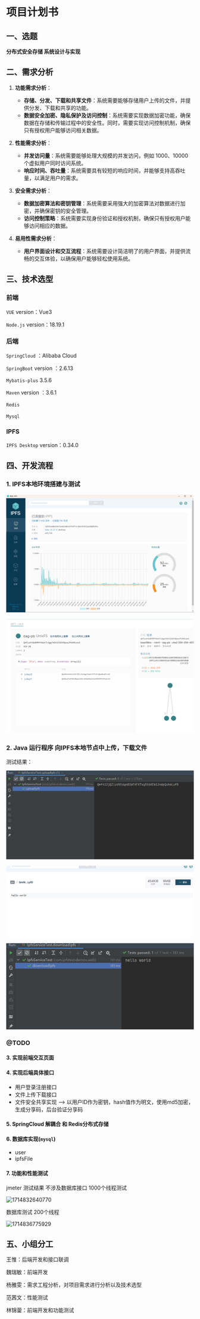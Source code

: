 # 项目计划书

## 一、选题

**分布式安全存储 系统设计与实现**

## 二、需求分析

1. **功能需求分析**：
   - **存储、分发、下载和共享文件**：系统需要能够存储用户上传的文件，并提供分发、下载和共享的功能。
   - **数据安全加密、隐私保护及访问控制**：系统需要实现数据加密功能，确保数据在存储和传输过程中的安全性。同时，需要实现访问控制机制，确保只有授权用户能够访问相关数据。
2. **性能需求分析**：
   - **并发访问量**：系统需要能够处理大规模的并发访问，例如 1000、10000 个虚拟用户同时访问系统。
   - **响应时间、吞吐量**：系统需要具有较短的响应时间，并能够支持高吞吐量，以满足用户的需求。
3. **安全需求分析**：
   - **数据加密算法和密钥管理**：系统需要采用强大的加密算法对数据进行加密，并确保密钥的安全管理。
   - **访问控制策略**：系统需要实现身份验证和授权机制，确保只有授权用户能够访问相应的数据。

4. **易用性需求分析**：
   - **用户界面设计和交互流程**：系统需要设计简洁明了的用户界面，并提供流畅的交互体验，以确保用户能够轻松使用系统。

## 三、技术选型

### 前端

`VUE`  version：Vue3

 `Node.js` version：18.19.1

### 后端

`SpringCloud` ：Alibaba Cloud

 `SpringBoot` version ：2.6.13

 `Mybatis-plus`  3.5.6

 `Maven` version ：3.6.1

`Redis`

`Mysql`

### IPFS

`IPFS Desktop` version：0.34.0

## 四、开发流程

### 1.  IPFS本地环境搭建与测试

   ![1713788646538](/assets/1713788646538.png)

   ![1713788697780](/assets/1713788697780.png)

### 2.  Java 运行程序 向IPFS本地节点中上传，下载文件
   测试结果：

   ![1713789952185](/assets/1713789952185.png)

   ![1713789970621](/assets/1713789970621.png)

   ![1713789988993](/assets/1713789988993.png)

### @TODO

#### 3. 实现前端交互页面

#### 4. 实现后端具体接口
   - 用户登录注册接口
   - 文件上传下载接口
   - 文件安全共享实现 --> 以用户ID作为密钥，hash值作为明文，使用md5加密，生成分享码，后台验证分享码

#### 5. SpringCloud 解耦合 和 Redis分布式存储

#### 6. 数据库实现(`mysql`)
   - user
   - ipfsFile

#### 7. 功能和性能测试

jmeter 测试结果 不涉及数据库接口 1000个线程测试

![1714832640770](E:\java-project\Privacy-Guardian\assets\1714832640770.png)

数据库测试 200个线程

![1714836775929](E:\java-project\Privacy-Guardian\assets\1714836775929.png)





## 五、小组分工

   王惟：后端开发和接口联调

   魏瑞敏：前端开发

   杨雅雯：需求工程分析，对项目需求进行分析以及技术选型

   范茜文：性能测试

   林锦蓥：前端开发和功能测试
